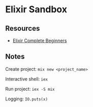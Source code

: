 # Elixir Sandbox

## Resources
* [Elixir Complete Beginners](https://www.youtube.com/playlist?list=PLhH3UpV2flrxlZubtimU4UnjpJdT0DZcU)

## Notes

Create project: `mix new <project_name>`

Interactive shell: `iex`

Run project: `iex -S mix`

Logging: `IO.puts(x)`